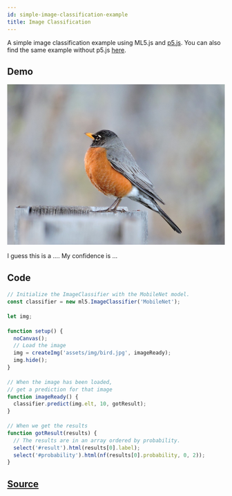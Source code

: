 ```yaml
---
id: simple-image-classification-example
title: Image Classification
---
```


A simple image classification example using ML5.js and [p5.js](https://p5js.org/). You can also find the same example without p5.js [here](https://github.com/ml5js/ml5-examples).

## Demo

<div class="example">
  <img src="assets/img/bird.jpg" id="targetImage"/>
  <p>I guess this is a <span id="result">...</span>. My confidence is <span id="probability">...</span></p>
</div>

<script src="assets/scripts/example-image-classification.js"></script>

## Code
```javascript
// Initialize the ImageClassifier with the MobileNet model.
const classifier = new ml5.ImageClassifier('MobileNet');

let img;

function setup() {
  noCanvas();
  // Load the image
  img = createImg('assets/img/bird.jpg', imageReady);
  img.hide();
}

// When the image has been loaded,
// get a prediction for that image
function imageReady() {
  classifier.predict(img.elt, 10, gotResult);
}

// When we get the results
function gotResult(results) {
  // The results are in an array ordered by probability.
  select('#result').html(results[0].label);
  select('#probability').html(nf(results[0].probability, 0, 2));
}
```

## [Source](https://github.com/ml5js/ml5-examples/tree/master/p5js/00_ImageNet_Simple)
